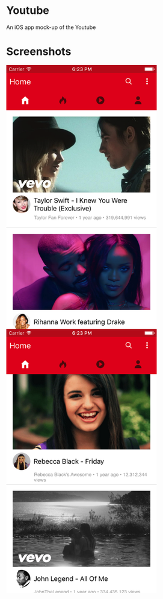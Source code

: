 # Youtube
An iOS app mock-up of the Youtube

# Screenshots
<img src="https://github.com/ajitkbaral/Youtube/blob/master/Youtube/Youtube/Screenshot/1.png" align="left" height="700" width="400" >
<img src="https://github.com/ajitkbaral/Youtube/blob/master/Youtube/Youtube/Screenshot/2.png" align="left" height="700" width="400" >
